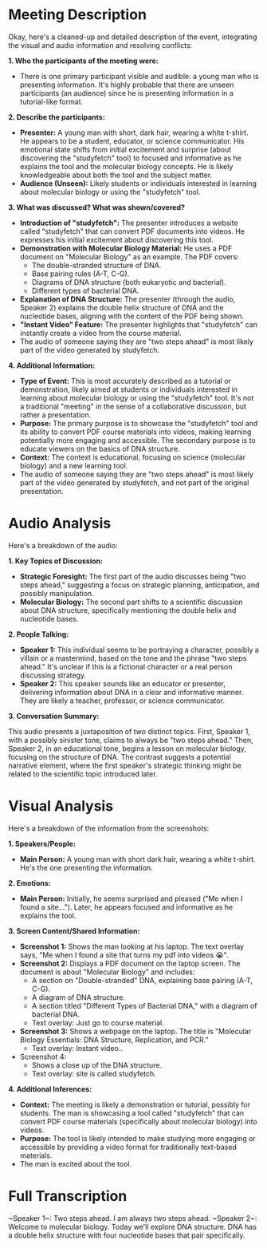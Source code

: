 # Meeting Description

Okay, here's a cleaned-up and detailed description of the event, integrating the visual and audio information and resolving conflicts:

**1. Who the participants of the meeting were:**

*   There is one primary participant visible and audible: a young man who is presenting information. It's highly probable that there are unseen participants (an audience) since he is presenting information in a tutorial-like format.

**2. Describe the participants:**

*   **Presenter:** A young man with short, dark hair, wearing a white t-shirt. He appears to be a student, educator, or science communicator. His emotional state shifts from initial excitement and surprise (about discovering the "studyfetch" tool) to focused and informative as he explains the tool and the molecular biology concepts. He is likely knowledgeable about both the tool and the subject matter.
*   **Audience (Unseen):** Likely students or individuals interested in learning about molecular biology or using the "studyfetch" tool.

**3. What was discussed? What was shown/covered?**

*   **Introduction of "studyfetch":** The presenter introduces a website called "studyfetch" that can convert PDF documents into videos. He expresses his initial excitement about discovering this tool.
*   **Demonstration with Molecular Biology Material:** He uses a PDF document on "Molecular Biology" as an example. The PDF covers:
    *   The double-stranded structure of DNA.
    *   Base pairing rules (A-T, C-G).
    *   Diagrams of DNA structure (both eukaryotic and bacterial).
    *   Different types of bacterial DNA.
*   **Explanation of DNA Structure:** The presenter (through the audio, Speaker 2) explains the double helix structure of DNA and the nucleotide bases, aligning with the content of the PDF being shown.
*   **"Instant Video" Feature:** The presenter highlights that "studyfetch" can instantly create a video from the course material.
* The audio of someone saying they are "two steps ahead" is most likely part of the video generated by studyfetch.

**4. Additional Information:**

*   **Type of Event:** This is most accurately described as a tutorial or demonstration, likely aimed at students or individuals interested in learning about molecular biology or using the "studyfetch" tool. It's not a traditional "meeting" in the sense of a collaborative discussion, but rather a presentation.
*   **Purpose:** The primary purpose is to showcase the "studyfetch" tool and its ability to convert PDF course materials into videos, making learning potentially more engaging and accessible. The secondary purpose is to educate viewers on the basics of DNA structure.
*   **Context:** The context is educational, focusing on science (molecular biology) and a new learning tool.
* The audio of someone saying they are "two steps ahead" is most likely part of the video generated by studyfetch, and not part of the original presentation.



# Audio Analysis

Here's a breakdown of the audio:

**1. Key Topics of Discussion:**

*   **Strategic Foresight:** The first part of the audio discusses being "two steps ahead," suggesting a focus on strategic planning, anticipation, and possibly manipulation.
*   **Molecular Biology:** The second part shifts to a scientific discussion about DNA structure, specifically mentioning the double helix and nucleotide bases.

**2. People Talking:**

*   **Speaker 1:** This individual seems to be portraying a character, possibly a villain or a mastermind, based on the tone and the phrase "two steps ahead." It's unclear if this is a fictional character or a real person discussing strategy.
*   **Speaker 2:** This speaker sounds like an educator or presenter, delivering information about DNA in a clear and informative manner. They are likely a teacher, professor, or science communicator.

**3. Conversation Summary:**

This audio presents a juxtaposition of two distinct topics. First, Speaker 1, with a possibly sinister tone, claims to always be "two steps ahead." Then, Speaker 2, in an educational tone, begins a lesson on molecular biology, focusing on the structure of DNA. The contrast suggests a potential narrative element, where the first speaker's strategic thinking might be related to the scientific topic introduced later.



# Visual Analysis

Here's a breakdown of the information from the screenshots:

**1. Speakers/People:**

*   **Main Person:** A young man with short dark hair, wearing a white t-shirt. He's the one presenting the information.

**2. Emotions:**

*   **Main Person:** Initially, he seems surprised and pleased ("Me when I found a site..."). Later, he appears focused and informative as he explains the tool.

**3. Screen Content/Shared Information:**

*   **Screenshot 1:** Shows the man looking at his laptop. The text overlay says, "Me when I found a site that turns my pdf into videos 😭".
*   **Screenshot 2:** Displays a PDF document on the laptop screen. The document is about "Molecular Biology" and includes:
    *   A section on "Double-stranded" DNA, explaining base pairing (A-T, C-G).
    *   A diagram of DNA structure.
    *   A section titled "Different Types of Bacterial DNA," with a diagram of bacterial DNA.
    * Text overlay: Just go to course material.
*   **Screenshot 3:** Shows a webpage on the laptop. The title is "Molecular Biology Essentials: DNA Structure, Replication, and PCR."
    * Text overlay: Instant video..
* Screenshot 4:
    * Shows a close up of the DNA structure.
    * Text overlay: site is called studyfetch.

**4. Additional Inferences:**

*   **Context:** The meeting is likely a demonstration or tutorial, possibly for students. The man is showcasing a tool called "studyfetch" that can convert PDF course materials (specifically about molecular biology) into videos.
*   **Purpose:** The tool is likely intended to make studying more engaging or accessible by providing a video format for traditionally text-based materials.
* The man is excited about the tool.



# Full Transcription

~Speaker 1~: Two steps ahead. I am always two steps ahead.
~Speaker 2~: Welcome to molecular biology. Today we'll explore DNA structure. DNA has a double helix structure with four nucleotide bases that pair specifically.